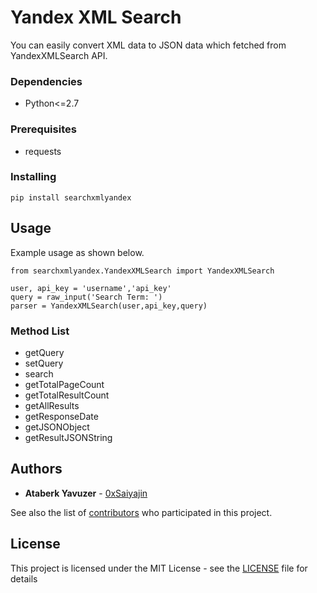 # Yandex XML Search

You can easily convert XML data to JSON data which fetched from YandexXMLSearch API.

### Dependencies

* Python<=2.7

### Prerequisites

* requests

### Installing
```
pip install searchxmlyandex
```

## Usage

Example usage as shown below.

```
from searchxmlyandex.YandexXMLSearch import YandexXMLSearch

user, api_key = 'username','api_key'
query = raw_input('Search Term: ')
parser = YandexXMLSearch(user,api_key,query)

```

### Method List

* getQuery
* setQuery
* search
* getTotalPageCount
* getTotalResultCount
* getAllResults
* getResponseDate
* getJSONObject
* getResultJSONString

## Authors

* **Ataberk Yavuzer** - [0xSaiyajin](https://github.com/0xSaiyajin)

See also the list of [contributors](https://github.com/0xSaiyajin/searchxmlyandex/contributors) who participated in this project.

## License

This project is licensed under the MIT License - see the [LICENSE](LICENSE) file for details
